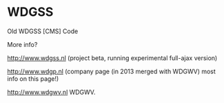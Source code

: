 WDGSS
=====

Old WDGSS [CMS] Code

More info?

  http://www.wdgss.nl (project beta, running experimental full-ajax version)
  
  http://www.wdgp.nl (company page (in 2013 merged with WDGWV) most info on this page!)
  
  http://www.wdgwv.nl WDGWV.
